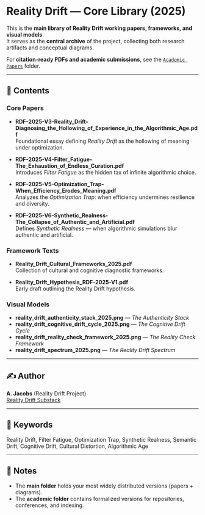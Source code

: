 # Reality Drift — Core Library (2025)

This is the **main library of Reality Drift working papers, frameworks, and visual models**.  
It serves as the **central archive** of the project, collecting both research artifacts and conceptual diagrams.  

For **citation-ready PDFs and academic submissions**, see the [`Academic Papers`](./Academic%20Papers) folder.  

---

## 📂 Contents

### Core Papers

- **RDF-2025-V3-Reality_Drift-Diagnosing_the_Hollowing_of_Experience_in_the_Algorithmic_Age.pdf**  
  Foundational essay defining *Reality Drift* as the hollowing of meaning under optimization.  

- **RDF-2025-V4-Filter_Fatigue-The_Exhaustion_of_Endless_Curation.pdf**  
  Introduces *Filter Fatigue* as the hidden tax of infinite algorithmic choice.  

- **RDF-2025-V5-Optimization_Trap-When_Efficiency_Erodes_Meaning.pdf**  
  Analyzes the *Optimization Trap*: when efficiency undermines resilience and diversity.  

- **RDF-2025-V6-Synthetic_Realness-The_Collapse_of_Authentic_and_Artificial.pdf**  
  Defines *Synthetic Realness* — when algorithmic simulations blur authentic and artificial.  

### Framework Texts

- **Reality_Drift_Cultural_Frameworks_2025.pdf**  
  Collection of cultural and cognitive diagnostic frameworks.  

- **Reality_Drift_Hypothesis_RDF-2025-V1.pdf**  
  Early draft outlining the Reality Drift hypothesis.  

### Visual Models

- **reality_drift_authenticity_stack_2025.png** — *The Authenticity Stack*  
- **reality_drift_cognitive_drift_cycle_2025.png** — *The Cognitive Drift Cycle*  
- **reality_drift_reality_check_framework_2025.png** — *The Reality Check Framework*  
- **reality_drift_spectrum_2025.png** — *The Reality Drift Spectrum*  

---

## ✍️ Author

**A. Jacobs** (Reality Drift Project)  
[Reality Drift Substack](https://substack.com/@therealitydrift)  

---

## 🔑 Keywords

Reality Drift, Filter Fatigue, Optimization Trap, Synthetic Realness, Semantic Drift, Cognitive Drift, Cultural Distortion, Algorithmic Age  

---

## 📌 Notes

- The **main folder** holds your most widely distributed versions (papers + diagrams).  
- The **academic folder** contains formalized versions for repositories, conferences, and indexing.  
